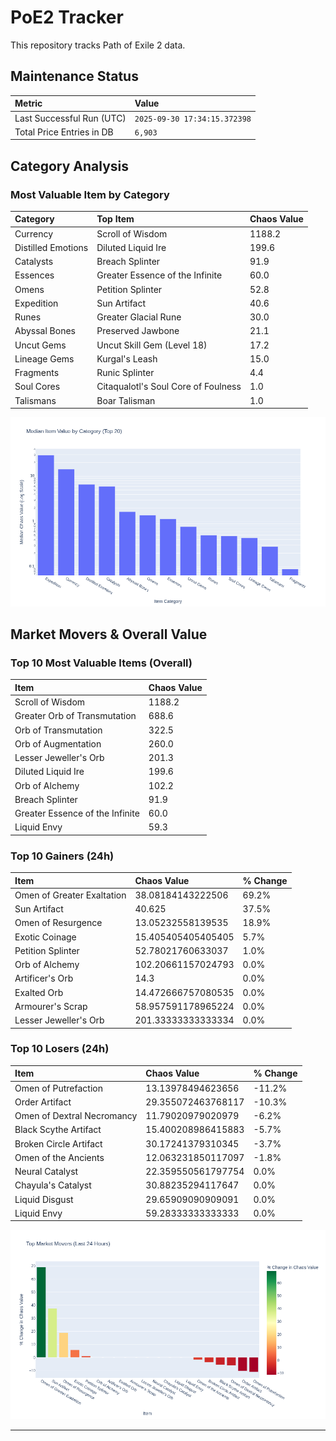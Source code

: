 # PoE2 Tracker

This repository tracks Path of Exile 2 data.

## Maintenance Status

<!-- START_MAINTENANCE -->
| Metric | Value |
|:---|:---|
| Last Successful Run (UTC) | `2025-09-30 17:34:15.372398` |
| Total Price Entries in DB | `6,903` |

<!-- END_MAINTENANCE -->

## Category Analysis

<!-- START_CATEGORY_ANALYSIS -->
### Most Valuable Item by Category
| Category | Top Item | Chaos Value |
| :--- | :--- | :--- |
| Currency | Scroll of Wisdom | 1188.2 |
| Distilled Emotions | Diluted Liquid Ire | 199.6 |
| Catalysts | Breach Splinter | 91.9 |
| Essences | Greater Essence of the Infinite | 60.0 |
| Omens | Petition Splinter | 52.8 |
| Expedition | Sun Artifact | 40.6 |
| Runes | Greater Glacial Rune | 30.0 |
| Abyssal Bones | Preserved Jawbone | 21.1 |
| Uncut Gems | Uncut Skill Gem (Level 18) | 17.2 |
| Lineage Gems | Kurgal's Leash | 15.0 |
| Fragments | Runic Splinter | 4.4 |
| Soul Cores | Citaqualotl's Soul Core of Foulness | 1.0 |
| Talismans | Boar Talisman | 1.0 |


![Category Analysis Chart](charts/category_analysis.png)
<!-- END_CATEGORY_ANALYSIS -->

## Market Movers & Overall Value

<!-- START_ANALYSIS -->
### Top 10 Most Valuable Items (Overall)
| Item | Chaos Value |
| :--- | :--- |
| Scroll of Wisdom | 1188.2 |
| Greater Orb of Transmutation | 688.6 |
| Orb of Transmutation | 322.5 |
| Orb of Augmentation | 260.0 |
| Lesser Jeweller's Orb | 201.3 |
| Diluted Liquid Ire | 199.6 |
| Orb of Alchemy | 102.2 |
| Breach Splinter | 91.9 |
| Greater Essence of the Infinite | 60.0 |
| Liquid Envy | 59.3 |

### Top 10 Gainers (24h)
| Item | Chaos Value | % Change |
| :--- | :--- | :--- |
| Omen of Greater Exaltation | 38.08184143222506 | 69.2% |
| Sun Artifact | 40.625 | 37.5% |
| Omen of Resurgence | 13.05232558139535 | 18.9% |
| Exotic Coinage | 15.405405405405405 | 5.7% |
| Petition Splinter | 52.78021760633037 | 1.0% |
| Orb of Alchemy | 102.20661157024793 | 0.0% |
| Artificer's Orb | 14.3 | 0.0% |
| Exalted Orb | 14.472666757080535 | 0.0% |
| Armourer's Scrap | 58.957591178965224 | 0.0% |
| Lesser Jeweller's Orb | 201.33333333333334 | 0.0% |

### Top 10 Losers (24h)
| Item | Chaos Value | % Change |
| :--- | :--- | :--- |
| Omen of Putrefaction | 13.13978494623656 | -11.2% |
| Order Artifact | 29.355072463768117 | -10.3% |
| Omen of Dextral Necromancy | 11.79020979020979 | -6.2% |
| Black Scythe Artifact | 15.400208986415883 | -5.7% |
| Broken Circle Artifact | 30.17241379310345 | -3.7% |
| Omen of the Ancients | 12.063231850117097 | -1.8% |
| Neural Catalyst | 22.359550561797754 | 0.0% |
| Chayula's Catalyst | 30.88235294117647 | 0.0% |
| Liquid Disgust | 29.65909090909091 | 0.0% |
| Liquid Envy | 59.28333333333333 | 0.0% |


![Market Movers Chart](charts/market_movers.png)
<!-- END_ANALYSIS -->

---
